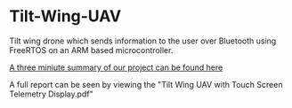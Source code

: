 # Tilt-Wing-UAV



Tilt wing drone which sends information to the user over Bluetooth using FreeRTOS on an ARM based microcontroller.

[A three miniute summary of our project can be found here](https://github.com/wheatg/Tilt-Wing-UAV/blob/master/Photos%20and%20Video/Tiltwing%20UAV%20Project.mp4)

A full report can be seen by viewing the "Tilt Wing UAV with Touch Screen Telemetry Display.pdf"
